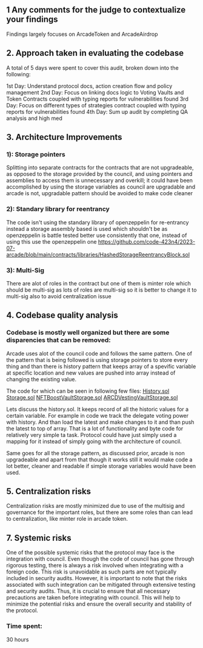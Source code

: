 ## 1 Any comments for the judge to contextualize your findings
Findings largely focuses on ArcadeToken and ArcadeAirdrop

## 2. Approach taken in evaluating the codebase

A total of 5 days were spent to cover this audit, broken down into the following:

1st Day: Understand protocol docs, action creation flow and policy management
2nd Day: Focus on linking docs logic to Voting Vaults and Token Contracts coupled with typing reports for vulnerabilities found
3rd Day: Focus on different types of strategies contract coupled with typing reports for vulnerabilities found
4th Day: Sum up audit by completing QA analysis and high med

## 3. Architecture Improvements

### 1): Storage pointers
Splitting into separate contracts for the contracts that are not upgradeable, as opposed to the storage provided by the council, and using pointers and assemblies to access them is unnecessary and overkill; it could have been accomplished by using the storage variables as council are upgradable and arcade is not, upgradable pattern should be avoided to make code cleaner

### 2): Standary library for reentrancy
The code isn't using the standary library of openzeppelin for re-entrancy instead a storage assembly based is used which shouldn't be as openzeppelin is battle tested better use consistently that one,  instead of using this use the openzeppelin one
https://github.com/code-423n4/2023-07-arcade/blob/main/contracts/libraries/HashedStorageReentrancyBlock.sol

### 3): Multi-Sig
There are alot of roles in the contract but one of them is minter role which should be multi-sig as lots of roles are multi-sig so it is better to change it to multi-sig also to avoid centralization issue

## 4. Codebase quality analysis
### Codebase is mostly well organized but there are some disparencies that can be removed:

Arcade uses alot of the council code and follows the same pattern. One of the pattern that is being followed is using 
storage pointers to store every thing and than there is history pattern that keeps array of a spevific variable at specific location
and new values are pushed into array instead of changing the existing value.

The code for which can be seen in following few files:
[History.sol](https://github.com/code-423n4/2023-07-arcade/blob/main/contracts/external/council/libraries/History.sol)
[Storage.sol](https://github.com/code-423n4/2023-07-arcade/blob/main/contracts/external/council/libraries/Storage.sol)
[NFTBoostVaultStorage.sol](https://github.com/code-423n4/2023-07-arcade/blob/main/contracts/libraries/NFTBoostVaultStorage.sol)
[ARCDVestingVaultStorage.sol](https://github.com/code-423n4/2023-07-arcade/blob/main/contracts/libraries/ARCDVestingVaultStorage.sol)

Lets discuss the history.sol. It keeps record of all the historic values for a certain variable. For example in code we track the 
delegate voting power with history. And than load the latest and make changes to it and than push the latest to top of array. That is
a lot of functionality and byte code for relatively very simple ta task. Protocol could have just simply used a mapping for it instead
of simply going with the architecture of council.

Same goes for all the storage pattern, as discussed prior, arcade is non upgradeable and apart from that though it works still it would make
code a lot better, cleaner and readable if simple storage variables would have been used.

## 5. Centralization risks

Centralization risks are mostly minimized due to use of the multisig and governance for the important roles, but there are some roles than can lead to centralization, like minter role in arcade token.

## 7. Systemic risks
One of the possible systemic risks that the protocol may face is the integration with council. Even though the code of council has gone through rigorous testing, there is always a risk involved when integrating with a foreign code. This risk is unavoidable as such parts are not typically included in security audits. However, it is important to note that the risks associated with such integration can be mitigated through extensive testing and security audits. Thus, it is crucial to ensure that all necessary precautions are taken before integrating with council. This will help to minimize the potential risks and ensure the overall security and stability of the protocol.


### Time spent:
30 hours